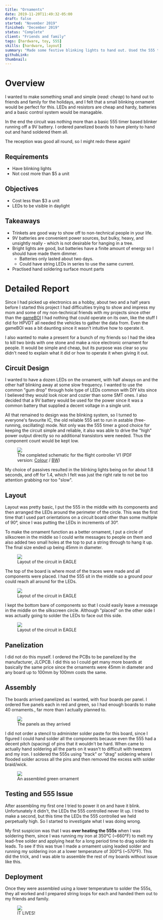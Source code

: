 ```yaml
---
title: "Ornaments"
date: 2019-11-20T11:49:32-05:00
draft: false
started: "November 2019"
finished: "December 2019"
status: "Complete"
client: "Friends and family"
tags: [hardware, toy, 555]
skills: [hardware, layout]
summary: "Made some festive blinking lights to hand out. Used the 555 timer!"
githubLink:
thumbnail:
---
```


# Overview

I wanted to make something small and simple (*read: cheap*) to hand out to friends and family for the holidays, and I felt 
that a small blinking ornament would be perfect for this. LEDs and resistors are cheap and hardy, batteries and a basic 
control system would be managable.

In the end the circuit was nothing more than a basic 555 timer based blinker running off a 9V battery. I ordered panelized 
boards to have plenty to hand out and hand soldered them all.

The reception was good all round, so I might redo these again!

## Requirements

- Have blinking lights
- Not cost more than $5 a unit

## Objectives

- Cost less than $3 a unit
- LEDs to be visible in daylight

## Takeaways

- Trinkets are good way to show off to non-technical people in your life.
- 9V batteries are convenient power sources, but bulky, heavy, and unsightly really - which is not desirable for hanging in a tree.
- Bright lights are good, but batteries have a finite amount of energy so I should have made them dimmer. 
   - Batteries only lasted about two days.
   - Could have string LEDs in series to use the same current.
- Practised hand soldering surface mount parts

# Detailed Report

Since I had picked up electronics as a hobby, about two and a half years before I started this project I had difficulties 
trying to show and impress my mom and some of my non-technical friends with my projects since other than the [gameBOI](../gameboi/) 
I had nothing that could operate on its own, like the stuff I did for HPVDT all needed the vehicles to gather the data from. 
Even the gameBOI was a bit daunting since it wasn't intuitive how to operate it.

I also wanted to make a present for a bunch of my friends so I had the idea to kill two birds with one stone and make a nice 
electronic ornament for people. It would be simple and cheap, but its purpose was clear so you didn't need to explain what 
it did or how to operate it when giving it out.

## Circuit Design

I wanted to have a dozen LEDs on the ornament, with half always on and the other half blinking away at some slow frequency. 
I wanted to use the common "gum drop" through hole type of LEDs common with DIY kits since I believed they would look nicer 
and cozier than some SMT ones. I also decided that a 9V battery would be used for the power since it was a common battery 
that supplied a decent voltage in a single unit. 

All that remained to design was the blinking system, so I turned to everyone's favourite IC, the old reliable 555 set to run 
in astable (free-running, oscillating) mode. Not only was the 555 timer a good choice for keeping the circuit simple and 
reliable, it also was able to drive the "high" power output directly so no additional transistors were needed. Thus the 
component count would be kept low. 

<figure>
<img src="/images/ornament-schematic.svg">
<figcaption>The completed schematic for the flight controller V1 (PDF version: <a href="/pdf/ornament.pdf">Colour</a> / <a href="/pdf/ornament_BW.pdf">BW</a>)</figcaption>
</figure>

My choice of passives resulted in the blinking lights being on for about 1.8 seconds, and off for 1.4, which I felt was just 
the right rate to not be too attention grabbing nor too "slow".

## Layout

Layout was pretty basic, I put the 555 in the middle with its components and then arranged the LEDs around the perimeter of 
the circle. This was the first time that I used part orientations on a circuit board other than some multiple of 90°, since 
I was putting the LEDs in increments of 30°.

To make the ornament function as a better ornament, I put a circle of silkscreen in the middle so I could write messages to 
people on them and also added two small holes at the top to put a string through to hang it up. The final size ended up 
being 45mm in diameter.

<figure>
<img src="/images/ornament-layout-combined.png">
<figcaption>Layout of the circuit in EAGLE</figcaption>
</figure>

The top of the board is where most of the traces were made and all components were placed. I had the 555 sit in the middle 
so a ground pour could reach all around for the LEDs.

<figure>
<img src="/images/ornament-layout-top.png">
<figcaption>Layout of the circuit in EAGLE</figcaption>
</figure>

I kept the bottom bare of components so that I could easily leave a message in the middle on the silkscreen circle. Although 
"placed" on the other side I was actually going to solder the LEDs to face out this side.

<figure>
<img src="/images/ornament-layout-bottom.png">
<figcaption>Layout of the circuit in EAGLE</figcaption>
</figure>

## Panelization

I did not do this myself. I ordered the PCBs to be panelized by the manufacturer, JLCPCB. I did this so I could get many 
more boards at basically the same price since the ornaments were 45mm in diameter and any board up to 100mm by 100mm costs 
the same.

## Assembly

The boards arrived panelized as I wanted, with four boards per panel. I ordered five panels each in red and green, so I had 
enough boards to make 40 ornaments., far more than I actually planned to.

<figure>
<img src="/images/ornament-panels.jpg">
<figcaption>The panels as they arrived</figcaption>
</figure>

I did not order a stencil to administer solder paste for this board, since I figured I could hand solder all the components 
because even the 555 had a decent pitch (spacing) of pins that it wouldn't be hard. When came to actually hand soldering all 
the parts on it wasn't to difficult with tweezers and my iron. I soldered the 555s using "track" or "drag" soldering where I 
flooded solder across all the pins and then removed the excess with solder braid/wick.

<figure>
<img src="/images/ornament-assembled.jpg">
<figcaption>An assembled green ornament</figcaption>
</figure>

## Testing and 555 Issue

After assembling my first one I tried to power it on and have it blink. Unfortunately it didn't, the LEDs the 555 controlled 
never lit up. I tried to make a second, but this time the LEDs the 555 controlled we held perpetually high. So I started to 
investigate what I was doing wrong.

My first suspicion was that I was **over heating the 555s** when I was soldering them, since I was running my iron at 350°C 
(~660°F) to melt my lead-free solder and applying heat for a long period time to drag solder its leads. To see if this was 
true I made a ornament using leaded solder and running my soldering iron at a lower temperature of 300°S (~570°F). This 
did the trick, and I was able to assemble the rest of my boards without issue like this.

## Deployment

Once they were assembled using a lower temperature to solder the 555s, they all worked and I prepared string loops for each 
and handed them out to my friends and family.

<figure>
<img src="/images/ornament-blinking.gif">
<figcaption>IT LIVES!</figcaption>
</figure>

